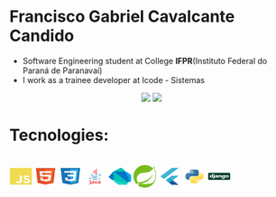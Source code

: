 # Francisco Gabriel Cavalcante Candido 

<ul>
  <li><a>Software Engineering student at College <b>IFPR</b>(Instituto Federal do Paraná de Paranavaí)</a></li>
  <li><a>I work as a trainee developer at Icode - Sistemas</a></li>
</ul>

<div align="center">
  <a href="https://github.com/FranciscoGabrielCavalcanteCandido"></a>
  <img height="180em" src="https://github-readme-stats.vercel.app/api?username=FranciscoGabrielCavalcanteCandido&show_icons=true&theme=tokyonight&include_all_commits=true&count_private=true"/>
  <img height="180em" src="https://github-readme-stats.vercel.app/api/top-langs/?username=FranciscoGabrielCavalcanteCandido&layout=compact&langs_count=7&theme=tokyonight"/>
</div>

# Tecnologies:
<div style="display: inline_block"><br>
 
  <img align="center" alt="Francisco-Js" height="30" width="40" src="https://raw.githubusercontent.com/devicons/devicon/master/icons/javascript/javascript-plain.svg">
  <img align="center" alt="Francisco-HTML" height="30" width="40" src="https://raw.githubusercontent.com/devicons/devicon/master/icons/html5/html5-original.svg">
  <img align="center" alt="Francisco-CSS" height="30" width="40" src="https://raw.githubusercontent.com/devicons/devicon/master/icons/css3/css3-original.svg">
  <img align="center" alt="Francisco-Java" height="30" width="40" src="https://github.com/devicons/devicon/blob/master/icons/java/java-original-wordmark.svg">
  <img align="center" alt="Francisco-Dart" height="30" width="40" src="https://github.com/devicons/devicon/blob/master/icons/dart/dart-original.svg">
  <img align="center" alt="Francisco-Spring" heigth="30" width="40" src="https://github.com/devicons/devicon/blob/master/icons/spring/spring-original.svg">
  <img align="center" alt="Francisco-Flutter" height="30" width="40" src="https://github.com/devicons/devicon/blob/master/icons/flutter/flutter-original.svg">
  <img align="center" alt="Francisco-Python" height="30" width="40" src="https://github.com/devicons/devicon/blob/master/icons/python/python-original.svg">
  <img align="center" alt="Francisco-Django" height="30" width="40" src="https://github.com/devicons/devicon/blob/master/icons/django/django-original.svg">


</div>


